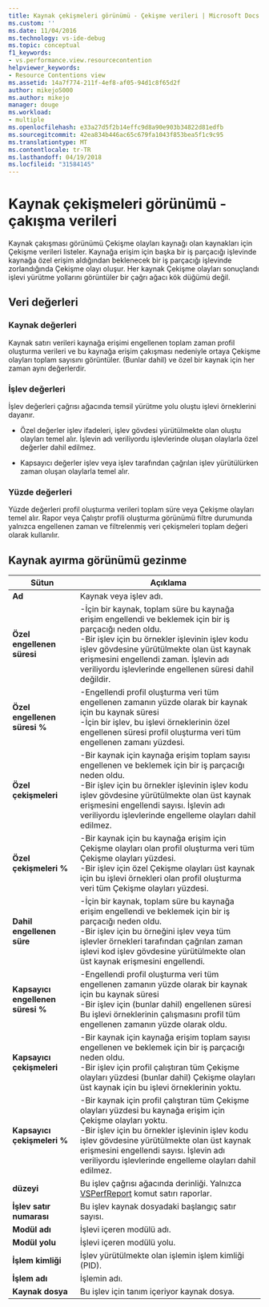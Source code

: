 ```yaml
---
title: Kaynak çekişmeleri görünümü - Çekişme verileri | Microsoft Docs
ms.custom: ''
ms.date: 11/04/2016
ms.technology: vs-ide-debug
ms.topic: conceptual
f1_keywords:
- vs.performance.view.resourcecontention
helpviewer_keywords:
- Resource Contentions view
ms.assetid: 14a7f774-211f-4ef8-af05-94d1c8f65d2f
author: mikejo5000
ms.author: mikejo
manager: douge
ms.workload:
- multiple
ms.openlocfilehash: e33a27d5f2b14effc9d8a90e903b34822d81edfb
ms.sourcegitcommit: 42ea834b446ac65c679fa1043f853bea5f1c9c95
ms.translationtype: MT
ms.contentlocale: tr-TR
ms.lasthandoff: 04/19/2018
ms.locfileid: "31584145"
---
```

# <a name="resource-contentions-view---contention-data"></a>Kaynak çekişmeleri görünümü - çakışma verileri
Kaynak çakışması görünümü Çekişme olayları kaynağı olan kaynakları için Çekişme verileri listeler. Kaynağa erişim için başka bir iş parçacığı işlevinde kaynağa özel erişim aldığından beklenecek bir iş parçacığı işlevinde zorlandığında Çekişme olayı oluşur. Her kaynak Çekişme olayları sonuçlandı işlevi yürütme yollarını görüntüler bir çağrı ağacı kök düğümü değil.  
  
## <a name="data-values"></a>Veri değerleri  
  
### <a name="resource-values"></a>Kaynak değerleri  
 Kaynak satırı verileri kaynağa erişimi engellenen toplam zaman profil oluşturma verileri ve bu kaynağa erişim çakışması nedeniyle ortaya Çekişme olayları toplam sayısını görüntüler. (Bunlar dahil) ve özel bir kaynak için her zaman aynı değerlerdir.  
  
### <a name="function-values"></a>İşlev değerleri  
 İşlev değerleri çağrısı ağacında temsil yürütme yolu oluştu işlevi örneklerini dayanır.  
  
-   Özel değerler işlev ifadeleri, işlev gövdesi yürütülmekte olan oluştu olayları temel alır. İşlevin adı veriliyordu işlevlerinde oluşan olaylarla özel değerler dahil edilmez.  
  
-   Kapsayıcı değerler işlev veya işlev tarafından çağrılan işlev yürütülürken zaman oluşan olaylarla temel alır.  
  
### <a name="percentage-values"></a>Yüzde değerleri  
 Yüzde değerleri profil oluşturma verileri toplam süre veya Çekişme olayları temel alır. Rapor veya Çalıştır profili oluşturma görünümü filtre durumunda yalnızca engellenen zaman ve filtrelenmiş veri çekişmeleri toplam değeri olarak kullanılır.  
  
## <a name="navigating-the-resource-allocation-view"></a>Kaynak ayırma görünümü gezinme  
  
|Sütun|Açıklama|  
|------------|-----------------|  
|**Ad**|Kaynak veya işlev adı.|  
|**Özel engellenen süresi**|-İçin bir kaynak, toplam süre bu kaynağa erişim engellendi ve beklemek için bir iş parçacığı neden oldu.<br />-Bir işlev için bu örnekler işlevinin işlev kodu işlev gövdesine yürütülmekte olan üst kaynak erişmesini engellendi zaman. İşlevin adı veriliyordu işlevlerinde engellenen süresi dahil değildir.|  
|**Özel engellenen süresi %**|-Engellendi profil oluşturma veri tüm engellenen zamanın yüzde olarak bir kaynak için bu kaynak süresi<br />-İçin bir işlev, bu işlevi örneklerinin özel engellenen süresi profil oluşturma veri tüm engellenen zamanı yüzdesi.|  
|**Özel çekişmeleri**|-Bir kaynak için kaynağa erişim toplam sayısı engellenen ve beklemek için bir iş parçacığı neden oldu.<br />-Bir işlev için bu örnekler işlevinin işlev kodu işlev gövdesine yürütülmekte olan üst kaynak erişmesini engellendi sayısı. İşlevin adı veriliyordu işlevlerinde engelleme olayları dahil edilmez.|  
|**Özel çekişmeleri %**|-Bir kaynak için bu kaynağa erişim için Çekişme olayları olan profil oluşturma veri tüm Çekişme olayları yüzdesi.<br />-Bir işlev için özel Çekişme olayları üst kaynak için bu işlevi örnekleri olan profil oluşturma veri tüm Çekişme olayları yüzdesi.|  
|**Dahil engellenen süre**|-İçin bir kaynak, toplam süre bu kaynağa erişim engellendi ve beklemek için bir iş parçacığı neden oldu.<br />-Bir işlev için bu örneğini işlev veya tüm işlevler örnekleri tarafından çağrılan zaman işlevi kod işlev gövdesine yürütülmekte olan üst kaynak erişmesini engellendi.|  
|**Kapsayıcı engellenen süresi %**|-Engellendi profil oluşturma veri tüm engellenen zamanın yüzde olarak bir kaynak için bu kaynak süresi<br />-Bir işlev için (bunlar dahil) engellenen süresi Bu işlevi örneklerinin çalışmasını profil tüm engellenen zamanın yüzde olarak oldu.|  
|**Kapsayıcı çekişmeleri**|-Bir kaynak için kaynağa erişim toplam sayısı engellenen ve beklemek için bir iş parçacığı neden oldu.<br />-Bir işlev için profil çalıştıran tüm Çekişme olayları yüzdesi (bunlar dahil) Çekişme olayları üst kaynak için bu işlevi örneklerinin yoktu.|  
|**Kapsayıcı çekişmeleri %**|-Bir kaynak için profil çalıştıran tüm Çekişme olayları yüzdesi bu kaynağa erişim için Çekişme olayları yoktu.<br />-Bir işlev için bu örnekler işlevinin işlev kodu işlev gövdesine yürütülmekte olan üst kaynak erişmesini engellendi sayısı. İşlevin adı veriliyordu işlevlerinde engelleme olayları dahil edilmez.|  
|**düzeyi**|Bu işlev çağrısı ağacında derinliği. Yalnızca [VSPerfReport](../profiling/vsperfreport.md) komut satırı raporlar.|  
|**İşlev satır numarası**|Bu işlev kaynak dosyadaki başlangıç satır sayısı.|  
|**Modül adı**|İşlevi içeren modülü adı.|  
|**Modül yolu**|İşlevi içeren modülü yolu.|  
|**İşlem kimliği**|İşlev yürütülmekte olan işlemin işlem kimliği (PID).|  
|**İşlem adı**|İşlemin adı.|  
|**Kaynak dosya**|Bu işlev için tanım içeriyor kaynak dosya.|